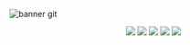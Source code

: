 ![banner git](https://user-images.githubusercontent.com/121516171/211707781-cfce9e4d-39d5-4e70-8046-c830dfabfdc6.png)

<p align="center">
<img src="https://img.shields.io/badge/Testes-79%20sucessos%2C%200%20falhas-green?style=for-the-badge&logo=appveyor">
<img src="https://img.shields.io/badge/Licen%C3%A7a-MIT-yellowgreen?style=for-the-badge&logo=appveyor">
<img src="https://img.shields.io/badge/Windows-0078D6?style=for-the-badge&logo=windows&logoColor=white">
<img src="https://img.shields.io/badge/Linux-FCC624?style=for-the-badge&logo=linux&logoColor=black">
<img src="https://img.shields.io/badge/Java-ED8B00?style=for-the-badge&logo=java&logoColor=white">
</p>
